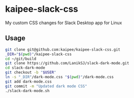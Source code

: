 # kaipee-slack-css
My custom CSS changes for Slack Desktop app for Linux

## Usage
```sh
git clone git@github.com:kaipee/kaipee-slack-css.git
_DIR="$(pwd)"/kaipee-slack-css
cd ~/git/build
git clone https://github.com/LanikSJ/slack-dark-mode.git
cd slack-dark-mode
git checkout -b "$USER"
ln -s "_DIR"/dark-mode.css "$(pwd)"/dark-mode.css
git add dark-mode.css
git commit -m "Updated dark mode CSS"
./slack-dark-mode.sh
```
